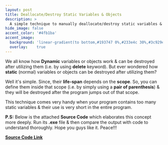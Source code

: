 ```yaml
---
layout: post
title: Deallocate/Destroy Static Variables & Objects
description: >
  A simple technique to manually deallocate/destroy static variables & objects in C++.
hide_image: false
accent_color: '#4fb1ba'
accent_image:
  background: 'linear-gradient(to bottom,#193747 0%,#233e4c 30%,#3c929e 50%,#d5d5d4 70%,#cdccc8 100%)'
  overlay:    true
---
```


We all know how **Dynamic** variables or objects work & can be destroyed after utilizing them (i.e. by using **delete** keyword). But ever wondered how **static** (normal) variables or objects can be destroyed after utilizing them?

Well it's simple. Since, their **life-span** depends on the **scope**. So, you can define them inside that scope (i.e. by simply using a **pair of parenthesis**) & they will be destroyed after the program jumps out of that scope.

This technique comes very handy when your program contains too many static variables & their use is very short in the entire program.

**P.S:** Below is the attached **Source Code** which elaborates this concept more deeply. Run its **.exe** file & then compare the output with code to understand thoroughly. Hope you guys like it. Peace!!!

[**Source Code Link**](/assets/blog_material/Static_Obj_Manual_Destruction.cpp)
